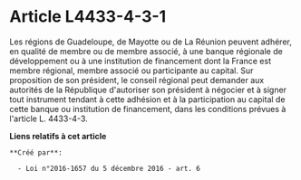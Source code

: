 # Article L4433-4-3-1

Les régions de Guadeloupe, de Mayotte ou de La Réunion peuvent adhérer, en qualité de membre ou de membre associé, à une
banque régionale de développement ou à une institution de financement dont la France est membre régional, membre associé ou
participante au capital. Sur proposition de son président, le conseil régional peut demander aux autorités de la République
d'autoriser son président à négocier et à signer tout instrument tendant à cette adhésion et à la participation au capital de
cette banque ou institution de financement, dans les conditions prévues à l'article L. 4433-4-3.

**Liens relatifs à cet article**

	**Créé par**:

	  - Loi n°2016-1657 du 5 décembre 2016 - art. 6
